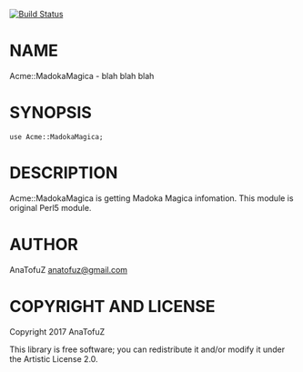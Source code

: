[![Build Status](https://travis-ci.org/AnaTofuZ/perl6-acme-madokamagica.svg?branch=master)](https://travis-ci.org/AnaTofuZ/perl6-acme-madokamagica)

NAME
====

Acme::MadokaMagica - blah blah blah

SYNOPSIS
========

    use Acme::MadokaMagica;

DESCRIPTION
===========

Acme::MadokaMagica is getting Madoka Magica infomation. This module is original Perl5 module.

AUTHOR
======

AnaTofuZ <anatofuz@gmail.com>

COPYRIGHT AND LICENSE
=====================

Copyright 2017 AnaTofuZ

This library is free software; you can redistribute it and/or modify it under the Artistic License 2.0.
